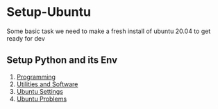 # Setup-Ubuntu

Some basic task we need to make a fresh install of ubuntu 20.04 to get ready for dev

## Setup Python and its Env

1. [Programming](Programming/Programming.md)
2. [Utilities and Software](Software-Tools/UtilitiesSoftware.md)
3. [Ubuntu Settings](UbuntuSettings/settings.md)
4. [Ubuntu Problems](Problems/problems.md)
